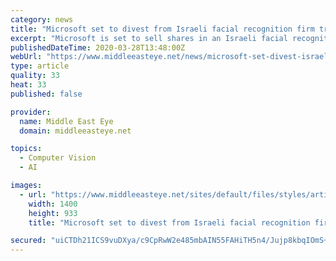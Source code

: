 ```yaml
---
category: news
title: "Microsoft set to divest from Israeli facial recognition firm tracking Palestinians"
excerpt: "Microsoft is set to sell shares in an Israeli facial recognition company accused of surveilling Palestinians in the occupied West Bank. The company’s M12 venture arm invested $74m in AnyVision in June, only to come under fire after an October report by US broadcaster NBC News claimed that the Tel-Aviv-based company was powering a “secret ..."
publishedDateTime: 2020-03-28T13:48:00Z
webUrl: "https://www.middleeasteye.net/news/microsoft-set-divest-israeli-facial-recognition-firm-tracking-palestinians"
type: article
quality: 33
heat: 33
published: false

provider:
  name: Middle East Eye
  domain: middleeasteye.net

topics:
  - Computer Vision
  - AI

images:
  - url: "https://www.middleeasteye.net/sites/default/files/styles/article_page/public/images-story/000_1oq0n4.jpg?itok=Rv-3rtzc"
    width: 1400
    height: 933
    title: "Microsoft set to divest from Israeli facial recognition firm tracking Palestinians"

secured: "uiCTDh21ICS9vuDXya/c9CpRwW2e485mbAIN55FAHiTH5n4/Jujp8kbqIOmS+v2s0SHNUMG3ScsVe8PORk1mi+7AkTz9m9csP4QgAbpmuMdpwcr7XE16QzzXweEXygcggjSF6aQ9LeLDEq18ZHTZ79HY0yCs2ylkZIEL9kmvIUFS7JESAPVXpJXXqsUUr5F2AzLhBs4r/EP4ArH92as/cvUi4x8omyvTits4Jjo/6LE2NfYZhe2pfJTrk+fNHc34vINf9HKDXkvce6Ry6LyqzPqW+xbWiNT0zLtpTyHcfA8jRWia2sMhQU9WdSoFAOK5;sVO2Yo7Fy6Kn+Gv3isgC+A=="
---
```


